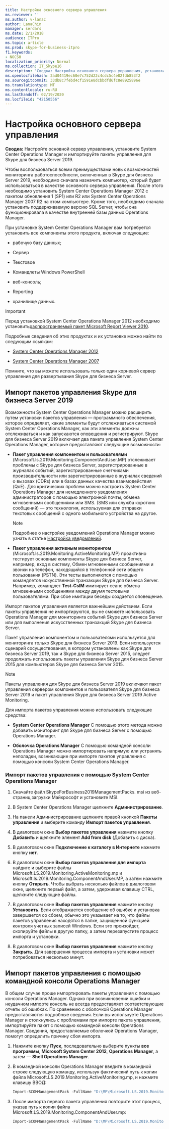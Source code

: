 ```yaml
---
title: Настройка основного сервера управления
ms.reviewer: ''
ms.author: v-lanac
author: LanaChin
manager: serdars
ms.date: 2/1/2018
audience: ITPro
ms.topic: article
ms.prod: skype-for-business-itpro
f1.keywords:
- NOCSH
localization_priority: Normal
ms.collection: IT_Skype16
description: 'Сводка: Настройка основного сервера управления, установка System Center Operations Manager и импорт пакетов управления для Skype для бизнеса Server 2019.'
ms.openlocfilehash: 2ad04419ec60e7c752d22c4cdc5c4e82fdb853f2
ms.sourcegitcommit: 33db8c7febd4cf1591e8dcbbdfd6fc8e8925896e
ms.translationtype: MT
ms.contentlocale: ru-RU
ms.lasthandoff: 02/19/2020
ms.locfileid: "42150556"
---
```

# <a name="configure-the-primary-management-server"></a>Настройка основного сервера управления

**Сводка:** Настройте основной сервер управления, установите System Center Operations Manager и импортируйте пакеты управления для Skype для бизнеса Server 2019.

Чтобы воспользоваться всеми преимуществами новых возможностей мониторинга работоспособности, включенных в Skype для бизнеса Server 2019, необходимо сначала назначить компьютер, который будет использоваться в качестве основного сервера управления. После этого необходимо установить System Center Operations Manager 2012 с пакетом обновления 1 (SP1) или R2 или System Center Operations Manager 2007 R2 на этом компьютере. Кроме того, необходимо сначала установить поддерживаемую версию SQL Server, чтобы она функционировала в качестве внутренней базы данных Operations Manager.

При установке System Center Operations Manager вам потребуется установить все компоненты этого продукта, включая следующие:

- рабочую базу данных;

- Сервер

- Текстовое

- Командлеты Windows PowerShell

- веб-консоль;

- Reporting

- хранилище данных.

> [!IMPORTANT]
> Перед установкой System Center Operations Manager 2012 необходимо установить[распространяемый пакет Microsoft Report Viewer 2010](https://www.microsoft.com/download/details.aspx?id=6442).

Подробные сведения об этих продуктах и их установке можно найти по следующим ссылкам:

- [System Center Operations Manager 2012](https://go.microsoft.com/fwlink/p/?linkid=257527)

- [System Center Operations Manager 2007](https://technet.microsoft.com/library/bb735860.aspx)

Помните, что вы можете использовать только один корневой сервер управления для развертывания Skype для бизнеса Server.

## <a name="importing-the-skype-for-business-server-2019-management-packs"></a>Импорт пакетов управления Skype для бизнеса Server 2019

Возможности System Center Operations Manager можно расширить путем установки пакетов управления — программного обеспечения, которое определяет, какие элементы будут отслеживаться системой System Center Operations Manager, как эти элементы должны отслеживаться и как запускаются оповещения и регистрируют. Skype для бизнеса Server 2019 включает два пакета управления System Center Operations Manager, которые предоставляют следующие возможности:

- **Пакет управления компонентом и пользователями** (Microsoft.ls.2019.Monitoring.ComponentAndUser.MP) отслеживает проблемы с Skype для бизнеса Server, зарегистрированные в журналах событий, зарегистрированные счетчиками производительности или зарегистрированные в журналах сведений о вызовах (CDRs) или в базах данных качества взаимодействия (QoE). Для критических проблем можно настроить System Center Operations Manager для немедленного уведомления администраторов с помощью электронной почты, обмена мгновенными сообщениями или SMS. (SMS или служба коротких сообщений) — это технология, используемая для отправки текстовых сообщений с одного мобильного устройства на другое.

    > [!NOTE]
    >  Подробнее о настройке уведомлений Operations Manager можно узнать в статье [Настройка уведомлений](https://go.microsoft.com/fwlink/p/?LinkID=268785&amp;amp;clcid=0x409).

- **Пакет управления активным мониторингом** (Microsoft.ls.2019.Monitoring.ActiveMonitoring.MP) проактивно тестирует основные компоненты Skype для бизнеса Server, например, вход в систему, Обмен мгновенными сообщениями и звонки на телефон, находящийся в телефонной сети общего пользования (PSTN). Эти тесты выполняются с помощью командлетов искусственной транзакции Skype для бизнеса Server. Например, командлет **Test-CsIM** имитирует сеанс обмена мгновенными сообщениями между двумя тестовыми пользователями. При сбое имитации беседы создается оповещение.

Импорт пакетов управления является важнейшим действием. Если пакеты управления не импортируются, вы не сможете использовать Operations Manager для мониторинга событий Skype для бизнеса Server или для выполнения искусственных транзакций Skype для бизнеса Server.

Пакет управления компонентом и пользователями используется для мониторинга только Skype для бизнеса Server 2019. Если используется сценарий сосуществования, в котором установлены как Skype для бизнеса Server 2019, так и Skype для бизнеса Server 2015, следует продолжать использовать пакеты управления Skype для бизнеса Server 2015 для компьютеров Skype для бизнеса Server 2015.

> [!NOTE]
> Пакеты управления для Skype для бизнеса Server 2019 включают пакет управления сервером компонентов и пользователя Skype для бизнеса Server 2019 и пакет управления Skype для бизнеса Server 2019 Active Monitoring.

Для импорта пакетов управления можно использовать следующие средства:

- **System Center Operations Manager** С помощью этого метода можно добавить мониторинг для Skype для бизнеса Server с помощью Operations Manager.

- **Оболочка Operations Manager** С помощью командной консоли Operations Manager можно импортировать напрямую или устранять неполадки, возникающие при импорте пакетов управления с помощью консоли System Center Operations Manager.

### <a name="importing-the-management-packs-by-using-system-center-operations-manager"></a>Импорт пакетов управления с помощью System Center Operations Manager

1. Скачайте файл SkypeForBusiness2019ManagementPacks. msi из веб-страниц загрузки Майкрософт и установите MSI.

2. В System Center Operations Manager щелкните **Администрирование**.

3. На панели Администрирование щелкните правой кнопкой **Пакеты управления** и выберите команду **Импорт пакетов управления**.

4. В диалоговом окне **Выбор пакетов управления** нажмите кнопку **Добавить** и щелкните элемент **Add from disk** (Добавить с диска).

5. В диалоговом окне **Подключение к каталогу в Интернете** нажмите кнопку **нет**.

6. В диалоговом окне **Выбор пакетов управления для импорта** найдите и выберите файлы Microsoft.LS.2019.Monitoring.ActiveMonitoring.mp и Microsoft.ls.2019.Monitoring.ComponentAndUser.MP, а затем нажмите кнопку **Открыть**. Чтобы выбрать несколько файлов в диалоговом окне, щелкните первый файл, а затем, удерживая клавишу CTRL, щелкните следующие файлы.

7. В диалоговом окне **Выбор пакетов управления** нажмите кнопку **Установить**. Если отображается сообщение об ошибке и установка завершается со сбоем, обычно это указывает на то, что файлы пакетов управления находятся в папке, защищенной функцией контроля учетных записей Windows. Если это произойдет, скопируйте файлы в другую папку, а затем перезапустите процесс импорта и установки.

8. В диалоговом окне **Выбор пакетов управления** нажмите кнопку **Закрыть**. Для завершения процесса импорта и установки может потребоваться несколько минут.

## <a name="importing-the-management-packs-by-using-the-operations-manager-shell"></a>Импорт пакетов управления с помощью командной консоли Operations Manager

В общем случае проще импортировать пакеты управления с помощью консоли Operations Manager. Однако при возникновении ошибки и неудачном импорте консоль не всегда предоставляет соответствующие отчеты об ошибках. По сравнению с оболочкой Operations Manager предоставляются подробные сведения. Если вы используете Operations Manager и столкнулись с проблемами при импорте пакета управления, импортируйте пакет с помощью командной консоли Operations Manager. Сведения, предоставляемые оболочкой Operations Manager, помогут определить причину сбоя импорта.

1. Нажмите кнопку **Пуск**, последовательно выберите пункты **все программы**, **Microsoft System Center 2012**, **Operations Manager**, а затем — **Shell Operations Manager**.

2. В командной консоли Operations Manager введите в командной строке следующую команду, используя фактический путь к копии файла Microsoft.LS.2019.Monitoring.ActiveMonitoring.mp, и нажмите клавишу ВВОД:

   ```PowerShell
   Import-SCOMManagementPack -FullName "D:\MP\Microsoft.LS.2019.Monitoring.ActiveMonitoring.mp"
   ```

3. После импорта первого пакета управления повторите этот процесс, указав путь к копии файла Microsoft.LS.2019.Monitoring.ComponentAndUser.mp:

   ```PowerShell
   Import-SCOMManagementPack -FullName "D:\MP\Microsoft.LS.2019.Monitoring.ComponentAndUser.mp"
   ```
